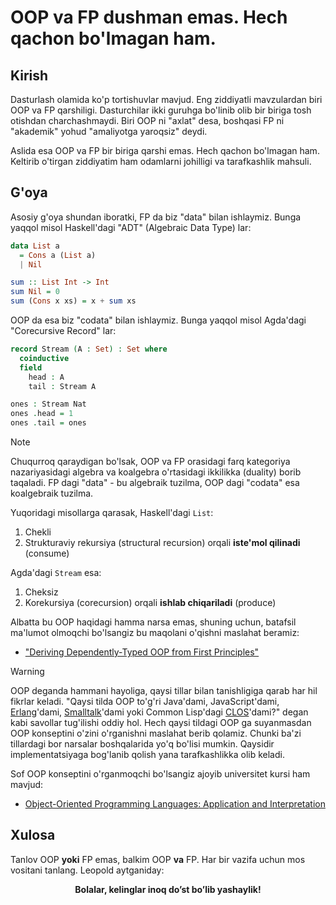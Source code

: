 # OOP va FP dushman emas. Hech qachon bo'lmagan ham.

## Kirish

Dasturlash olamida ko'p tortishuvlar mavjud. Eng ziddiyatli mavzulardan biri OOP va FP qarshiligi. Dasturchilar ikki guruhga bo'linib olib bir biriga tosh otishdan charchashmaydi. Biri OOP ni "axlat" desa, boshqasi FP ni "akademik" yohud "amaliyotga yaroqsiz" deydi.

Aslida esa OOP va FP bir biriga qarshi emas. Hech qachon bo'lmagan ham. Keltirib o'tirgan ziddiyatim ham odamlarni johilligi va tarafkashlik mahsuli.

## G'oya

Asosiy g'oya shundan iboratki, FP da biz "data" bilan ishlaymiz. Bunga yaqqol misol Haskell'dagi "ADT" (Algebraic Data Type) lar:

```hs
data List a
  = Cons a (List a)
  | Nil

sum :: List Int -> Int
sum Nil = 0
sum (Cons x xs) = x + sum xs
```

OOP da esa biz "codata" bilan ishlaymiz. Bunga yaqqol misol Agda'dagi "Corecursive Record" lar:

```agda
record Stream (A : Set) : Set where
  coinductive
  field
    head : A
    tail : Stream A

ones : Stream Nat
ones .head = 1
ones .tail = ones
```

> [!NOTE]
> Chuqurroq qaraydigan bo'lsak, OOP va FP orasidagi farq kategoriya nazariyasidagi algebra va koalgebra o'rtasidagi ikkilikka (duality) borib taqaladi. FP dagi "data" - bu algebraik tuzilma, OOP dagi "codata" esa koalgebraik tuzilma.

Yuqoridagi misollarga qarasak, Haskell'dagi `List`:

1. Chekli
2. Strukturaviy rekursiya (structural recursion) orqali **iste'mol qilinadi** (consume)

Agda'dagi `Stream` esa:

1. Cheksiz
2. Korekursiya (corecursion) orqali **ishlab chiqariladi** (produce)

Albatta bu OOP haqidagi hamma narsa emas, shuning uchun, batafsil ma'lumot olmoqchi bo'lsangiz bu maqolani o'qishni maslahat beramiz:

- ["Deriving Dependently-Typed OOP from First Principles"](https://dl.acm.org/doi/pdf/10.1145/3649846)

> [!WARNING]
> OOP deganda hammani hayoliga, qaysi tillar bilan tanishligiga qarab har hil fikrlar keladi. "Qaysi tilda OOP to'g'ri Java'dami, JavaScript'dami, [Erlang][erlang-interview]'dami, [Smalltalk][smalltalk]'dami yoki Common Lisp'dagi [CLOS][clos]'dami?" degan kabi savollar tug'ilishi oddiy hol. Hech qaysi tildagi OOP ga suyanmasdan OOP konseptini o'zini o'rganishni maslahat berib qolamiz. Chunki ba'zi tillardagi bor narsalar boshqalarida yo'q bo'lisi mumkin. Qaysidir implementatsiyaga bog'lanib qolish yana tarafkashlikka olib keladi.

Sof OOP konseptini o'rganmoqchi bo'lsangiz ajoyib universitet kursi ham mavjud:

- [Object-Oriented Programming Languages: Application and Interpretation](https://users.dcc.uchile.cl/~etanter/ooplai/)

## Xulosa

Tanlov OOP **yoki** FP emas, balkim OOP **va** FP. Har bir vazifa uchun mos vositani tanlang. Leopold aytganiday:

$$
\textbf{Bolalar, kelinglar inoq do'st bo'lib yashaylik!}
$$

[erlang-interview]: https://www.infoq.com/interviews/johnson-armstrong-oop/
[smalltalk]: https://en.wikipedia.org/wiki/Smalltalk
[clos]: https://en.wikipedia.org/wiki/Common_Lisp_Object_System
